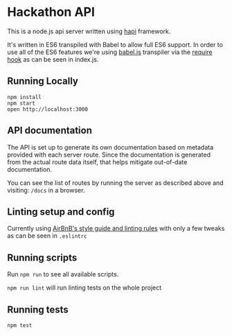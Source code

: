 # Hackathon API

This is a node.js api server written using [hapi](http://hapijs.com) framework. 

It's written in ES6 transpiled with Babel to allow full ES6 support. In order to use all of the ES6 features we're using [babel.js](https://babeljs.io) transpiler via the [require hook](https://babeljs.io/docs/usage/require/) as can be seen in index.js.


## Running Locally

```
npm install
npm start
open http://localhost:3000
```

## API documentation

The API is set up to generate its own documentation based on metadata provided with each server route. Since the documentation is generated from the actual route data itself, that helps mitigate out-of-date documentation. 

You can see the list of routes by running the server as described above and visiting: `/docs` in a browser. 

## Linting setup and config

Currently using [AirBnB's style guide and linting rules](https://github.com/airbnb/javascript) with only a few tweaks as can be seen in `.eslintrc`

## Running scripts

Run `npm run` to see all available scripts.

`npm run lint` will run linting tests on the whole project

## Running tests

`npm test`